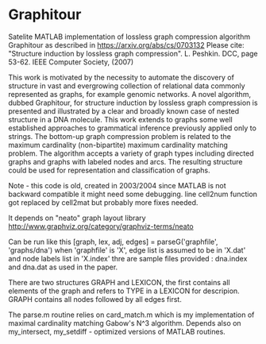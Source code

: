# Graphitour
Satelite MATLAB implementation of lossless graph compression algorithm Graphitour as described in https://arxiv.org/abs/cs/0703132
Please cite:  "Structure induction by lossless graph compression". L. Peshkin. DCC, page 53-62. IEEE Computer Society, (2007)

This work is motivated by the necessity to automate the discovery of structure in vast and evergrowing collection of relational data commonly represented as graphs, for example genomic networks. A novel algorithm, dubbed Graphitour, for structure induction by lossless graph compression is presented and illustrated by a clear and broadly known case of nested structure in a DNA molecule. This work extends to graphs some well established approaches to grammatical inference previously applied only to strings. The bottom-up graph compression problem is related to the maximum cardinality (non-bipartite) maximum cardinality matching problem. The algorithm accepts a variety of graph types including directed graphs and graphs with labeled nodes and arcs. The resulting structure could be used for representation and classification of graphs. 

Note - this code is old, created in 2003/2004 since MATLAB is not backward compatible it might need some debugging. line cell2num function got replaced by cell2mat but probably more fixes needed. 

It depends on "neato" graph layout library http://www.graphviz.org/category/graphviz-terms/neato

Can be run like this 
    [graph, lex, adj, edges] = parseG('graphfile', 'graphs/dna')
     when 'graphfile'  is 'X', edge list is assumed to be in 'X.dat' and node labels list in 'X.index'
 thre are sample files provided : dna.index and dna.dat as used in the paper. 
 
 There are two structures GRAPH and LEXICON, the first contains all elements of the graph and refers to TYPE in a LEXICON for descripion.
  GRAPH contains all nodes followed by all edges first.
 
The parse.m routine relies on card_match.m which is my implementation of maximal cardinality matching Gabow's N^3 algorithm.
Depends also on my_intersect, my_setdiff - optimized versions of MATLAB routines. 
